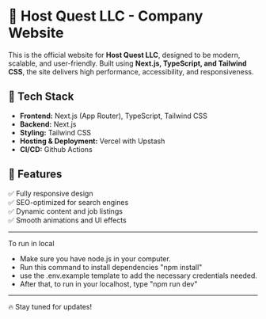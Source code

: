 # 🏢 Host Quest LLC - Company Website

This is the official website for **Host Quest LLC**, designed to be modern, scalable, and user-friendly. Built using **Next.js, TypeScript, and Tailwind CSS**, the site delivers high performance, accessibility, and responsiveness.

## 🌟 Tech Stack

- **Frontend:** Next.js (App Router), TypeScript, Tailwind CSS
- **Backend:** Next.js
- **Styling:** Tailwind CSS
- **Hosting & Deployment:** Vercel with Upstash
- **CI/CD:** Github Actions
## 🚀 Features

✅ Fully responsive design  
✅ SEO-optimized for search engines  
✅ Dynamic content and job listings  
✅ Smooth animations and UI effects

---
To run in local
- Make sure you have node.js in your computer.
- Run this command to install dependencies "npm install"
- use the .env.example template to add the necessary credentials needed.
- After that, to run in your localhost, type "npm run dev"
---

🔥 Stay tuned for updates!

